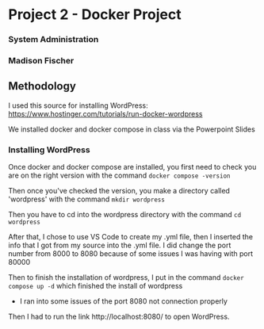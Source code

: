 # Project 2 - Docker Project
### System Administration
### Madison Fischer

## Methodology

I used this source for installing WordPress: https://www.hostinger.com/tutorials/run-docker-wordpress

We installed docker and docker compose in class via the Powerpoint Slides 

### Installing WordPress 

Once docker and docker compose are installed, you first need to check you are on the right version with the command `docker compose -version`

Then once you've checked the version, you make a directory called 'wordpress' with the command `mkdir wordpress`

Then you have to cd into the wordpress directory with the command `cd wordpress`

After that, I chose to use VS Code to create my .yml file, then I inserted the info that I got from my source into the .yml file. I did change the port number from 8000 to 8080 because of some issues I was having with port 80000

Then to finish the installation of wordpress, I put in the command `docker compose up -d` which finished the install of wordpress 

- I ran into some issues of the port 8080 not connection properly

Then I had to run the link http://localhost:8080/ to open WordPress. 
